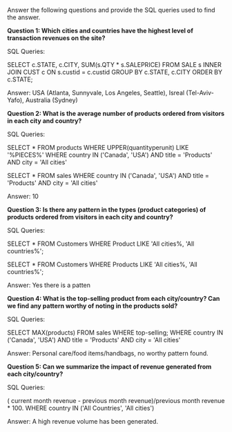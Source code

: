 Answer the following questions and provide the SQL queries used to find the answer.

    
**Question 1: Which cities and countries have the highest level of transaction revenues on the site?**


SQL Queries:

SELECT c.STATE, c.CITY, SUM(s.QTY * s.SALEPRICE)
FROM SALE s
INNER JOIN CUST c
ON s.custid = c.custid
GROUP BY c.STATE, c.CITY
ORDER BY c.STATE;



Answer: USA (Atlanta, Sunnyvale, Los Angeles, Seattle), Isreal (Tel-Aviv-Yafo), Australia (Sydney)




**Question 2: What is the average number of products ordered from visitors in each city and country?**


SQL Queries:

SELECT *
FROM products
WHERE UPPER(quantityperunit) LIKE '%PIECES%'
WHERE country IN ('Canada', 'USA') 
 AND title = 'Products'
 AND city = 'All cities'


SELECT * FROM sales
WHERE country IN ('Canada', 'USA') 
 AND title = 'Products'
 AND city = 'All cities'

Answer: 10





**Question 3: Is there any pattern in the types (product categories) of products ordered from visitors in each city and country?**


SQL Queries:

SELECT * FROM Customers
WHERE Product LIKE 'All cities%, 'All countries%';

SELECT * FROM Customers
WHERE Products LIKE 'All cities%, 'All countries%';

Answer: Yes there is a patten





**Question 4: What is the top-selling product from each city/country? Can we find any pattern worthy of noting in the products sold?**


SQL Queries:

SELECT MAX(products)
FROM sales
WHERE top-selling;
WHERE country IN ('Canada', 'USA') 
 AND title = 'Products'
 AND city = 'All cities'



Answer: Personal care/food items/handbags, no worthy pattern found.





**Question 5: Can we summarize the impact of revenue generated from each city/country?**

SQL Queries:

 ( current month revenue - previous month revenue)/previous month revenue * 100.
 WHERE country IN ('All Countries', 'All cities') 


Answer: A high revenue volume has been generated.







